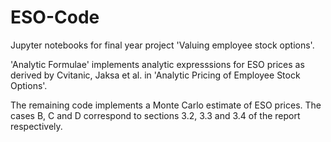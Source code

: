 # ESO-Code
Jupyter notebooks for final year project 'Valuing employee stock options'.

'Analytic Formulae' implements analytic expresssions for ESO prices as derived by Cvitanic, Jaksa et al. in 'Analytic Pricing of Employee Stock Options'.

The remaining code implements a Monte Carlo estimate of ESO prices. The cases B, C and D correspond to sections 3.2, 3.3 and 3.4 of the report respectively.

